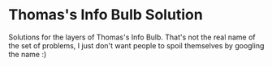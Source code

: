# Thomas's Info Bulb Solution

Solutions for the layers of Thomas's Info Bulb.  That's not the real name of the set of problems, I just don't want people to spoil themselves by googling the name :)
